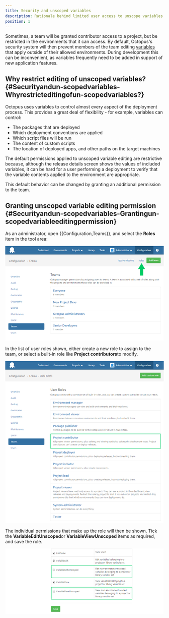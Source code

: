 ```yaml
---
title: Security and unscoped variables
description: Rationale behind limited user access to unscope variables if their access is restricted to specific environments.
position: 1
---
```


Sometimes, a team will be granted contributor access to a project, but be restricted in the environments that it can access. By default, Octopus's security system will then prevent members of the team editing [variables](/docs/deployment-process/variables/index.md) that apply outside of their allowed environments. During development this can be inconvenient, as variables frequently need to be added in support of new application features.

## Why restrict editing of unscoped variables? {#Securityandun-scopedvariables-Whyrestricteditingofun-scopedvariables?}

Octopus uses variables to control almost every aspect of the deployment process. This provides a great deal of flexibility - for example, variables can control:

- The packages that are deployed
- Which deployment conventions are applied
- Which script files will be run
- The content of custom scripts
- The location of deployed apps, and other paths on the target machines

The default permissions applied to unscoped variable editing are restrictive because, although the release details screen shows the values of included variables, it can be hard for a user performing a deployment to verify that the variable contents applied to the environment are appropriate.

This default behavior can be changed by granting an additional permission to the team.

## Granting unscoped variable editing permission {#Securityandun-scopedvariables-Grantingun-scopedvariableeditingpermission}

As an administrator, open {{Configuration,Teams}}, and select the **Roles** item in the tool area:

![](/docs/images/3048124/3277948.png "width=500")

In the list of user roles shown, either create a new role to assign to the team, or select a built-in role like **Project contributors**to modify.

![](/docs/images/3048124/3277947.png "width=500")

The individual permissions that make up the role will then be shown. Tick the **VariableEditUnscoped**or **VariableViewUnscoped** items as required, and save the role.

![](/docs/images/3048124/3277946.png "width=500")
